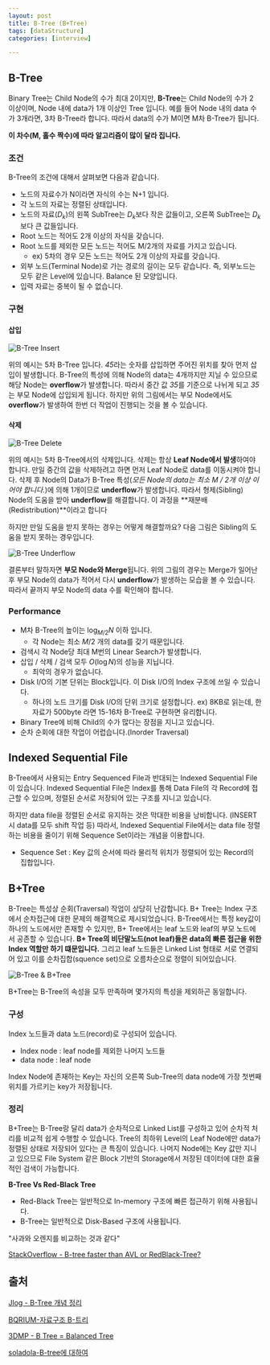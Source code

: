 ```yaml
---
layout: post
title: B-Tree (B+Tree)
tags: [dataStructure]
categories: [interview]

---
```


## B-Tree

Binary Tree는 Child Node의 수가 최대 2이지만, **B-Tree**는 Child Node의 수가 2 이상이며, Node 내에 data가 1개 이상인 Tree 입니다. 예를 들어 Node 내의 data 수가 3개라면, 3차 B-Tree라 합니다. 따라서 data의 수가 M이면 M차 B-Tree가 됩니다.

**이 차수(M, 홀수 짝수)에 따라 알고리즘이 많이 달라 집니다.**

### 조건

B-Tree의 조건에 대해서 살펴보면 다음과 같습니다.

- 노드의 자료수가 N이라면 자식의 수는 N+1 입니다.
- 각 노드의 자료는 정렬된 상태입니다.
- 노드의 자료($D_k$)의 왼쪽 SubTree는 $D_k$보다 작은 값들이고, 오른쪽 SubTree는 $D_k$보다 큰 값들입니다.
- Root 노드는 적어도 2개 이상의 자식을 갖습니다.
- Root 노드를 제외한 모든 노드는 적어도 ​​M/2개의 자료를 가지고 있습니다.
  - ex) 5차의 경우 모든 노드는 적어도 2개 이상의 자료를 갖습니다.
- 외부 노드(Terminal Node)로 가는 경로의 길이는 모두 같습니다. 즉, 외부노드는 모두 같은 Level에 있습니다. Balance 된 모양입니다.
- 입력 자료는 중복이 될 수 없습니다.

### 구현

#### 삽입

![B-Tree Insert](https://nephelai.github.io/images/posts/b_tree_insert.jpg)

위의 예시는 5차 B-Tree 입니다. *45*라는 숫자를 삽입하면 주어진 위치를 찾아 먼저 삽입이 발생합니다. B-Tree의 특성에 의해 Node의 data는 4개까지만 지닐 수 있으므로 해당 Node는 **overflow**가 발생합니다. 따라서 중간 값 *35*를 기준으로 나뉘게 되고 *35*는 부모 Node에 삽입되게 됩니다. 하지만 위의 그림에서는 부모 Node에서도 **overflow**가 발생하여 한번 더 작업이 진행되는 것을 볼 수 있습니다.

#### 삭제

![B-Tree Delete](https://nephelai.github.io/images/posts/b_tree_delete.jpg)

위의 예시는 5차 B-Tree에서의 삭제입니다. 삭제는 항상 **Leaf Node에서 발생**하여야 합니다. 만일 중간의 값을 삭제하려고 하면 먼저 Leaf Node로 data를 이동시켜야 합니다. 삭제 후 Node의 Data가 B-Tree 특성(*모든 Node의 data는 최소 M / 2개 이상 이어야 합니다.*)에 의해 1개이므로 **underflow**가 발생합니다. 따라서 형제(Sibling) Node의 도움을 받아 **underflow**를 해결합니다. 이 과정을 **재분배(Redistribution)**이라고 합니다

하지만 만일 도움을 받지 못하는 경우는 어떻게 해결할까요? 다음 그림은 Sibling의 도움을 받지 못하는 경우입니다.

![B-Tree Underflow](https://nephelai.github.io/images/posts/b_tree_underflow.jpg)

결론부터 말하자면 **부모 Node와 Merge**됩니다. 위의 그림의 경우는 Merge가 일어난 후 부모 Node의 data가 적어서 다시 **underflow**가 발생하는 모습을 볼 수 있습니다. 따라서 끝까지 부모 Node의 data 수를 확인해야 합니다.

### Performance

* M차 B-Tree의 높이는 $\log_{M/2}N$ 이하 입니다.
  * 각 Node는 최소 $M / 2$ 개의 data를 갖기 때문입니다.
* 검색시 각 Node당 최대 M번의 Linear Search가 발생합니다.
* 삽입 / 삭제 / 검색 모두 $O(\log N)$의 성능을 지닙니다.
  * 최악의 경우가 없습니다.
* Disk I/O의 기본 단위는 Block입니다. 이 Disk I/O의 Index 구조에 쓰일 수 있습니다.
  * 하나의 노드 크기를 Disk I/O의 단위 크기로 설정합니다. ex) 8KB로 읽는데, 한 자료가 500byte 라면 15-16차 B-Tree로 구현하면 유리합니다.
* Binary Tree에 비해 Child의 수가 많다는 장점을 지니고 있습니다.
* 순차 순회에 대한 작업이 어렵습니다.(Inorder Traversal)

## Indexed Sequential File

B-Tree에서 사용되는 Entry Sequenced File과 반대되는 Indexed Sequential File이 있습니다. Indexed Sequential File은 Index를 통해 Data File의 각 Record에 접근할 수 있으며, 정렬된 순서로 저장되어 있는 구조를 지니고 있습니다.

하지만 data file을 정렬된 순서로 유지하는 것은 막대한 비용을 낭비합니다. (INSERT 시 data를 모두 shift 작업 등) 따라서, Indexed Sequential File에서는 data file 정렬하는 비용을 줄이기 위해 Sequence Set이라는 개념을 이용합니다.

* Sequence Set : Key 값의 순서에 따라 물리적 위치가 정렬되어 있는 Record의 집합입니다.

## B+Tree

B-Tree는 특성상 순회(Traversal) 작업이 상당히 난감합니다. B+ Tree는 Index 구조에서 순차접근에 대한 문제의 해결책으로 제시되었습니다. B-Tree에서는 특정 key값이 하나의 노드에서만 존재할 수 있지만, B+ Tree에서는 leaf 노드와 leaf의 부모 노드에서 공존할 수 있습니다. **B+ Tree의 비단말노드(not leaf)들은 data의 빠른 접근을 위한 Index 역할만 하기 떄문입니다.** 그리고 leaf 노드들은 Linked List 형태로 서로 연결되어 있고 이를 순차집합(squence set)으로 오름차순으로 정렬이 되어있습니다.

![B-Tree & B+Tree](https://nephelai.github.io/images/posts/b_tree_b_plus_tree.jpg)

B+Tree는 B-Tree의 속성을 모두 만족하며 몇가지의 특성을 제외하곤 동일합니다.

### 구성

Index 노드들과 data 노드(record)로 구성되어 있습니다.

- Index node : leaf node를 제외한 나머지 노드들
- data node : leaf node

Index Node에 존재하는 Key는 자신의 오른쪽 Sub-Tree의 data node에 가장 첫번째 위치를 가르키는 key가 저장됩니다.

### 정리

B+Tree는 B-Tree랑 달리 data가 순차적으로 Linked List를 구성하고 있어 순차적 처리를 비교적 쉽게 수행할 수 있습니다. Tree의 최하위 Level의 Leaf Node에만 data가 정렬된 상태로 저장되어 있다는 큰 특징이 있습니다. 나머지 Node에는 Key 값만 지니고 있으므로 File System 같은 Block 기반의 Storage에서 저장된 데이터에 대한 효율적인 검색이 가능합니다.

**B-Tree Vs Red-Black Tree**

- Red-Black Tree는 일반적으로 In-memory 구조에 빠른 접근하기 위해 사용됩니다.
- B-Tree는 일반적으로 Disk-Based 구조에 사용됩니다.

"사과와 오렌지를 비교하는 것과 같다"

[StackOverflow - B-tree faster than AVL or RedBlack-Tree?](https://stackoverflow.com/questions/647537/b-tree-faster-than-avl-or-redblack-tree)

## 출처

[Jlog - B-Tree 개념 정리](https://hyungjoon6876.github.io/jlog/2018/07/20/btree.html)

[BQRIUM-자료구조 B-트리](https://m.blog.naver.com/beaqon/221300200294)

[3DMP - B Tree = Balanced Tree](https://3dmpengines.tistory.com/436)

[soladola-B-tree에 대하여](https://steemit.com/algorithms/@soladola/b-tree)